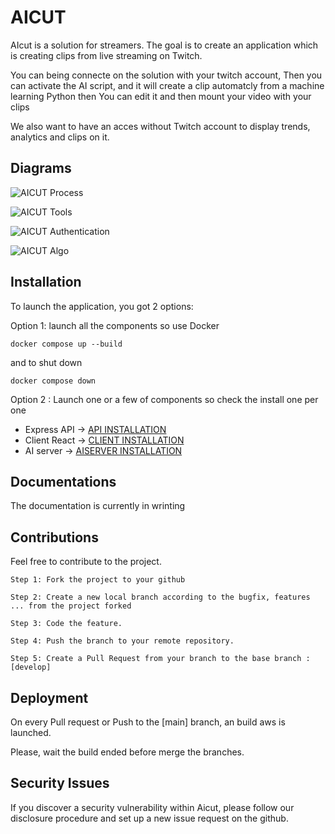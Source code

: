 # AICUT
AIcut is a solution for streamers. The goal is to create an application which is creating clips from live streaming on Twitch.

You can being connecte on the solution with your twitch account, Then you can activate the AI script, and it will create a clip automatcly from a machine learning Python then You can edit it and then mount your video with your clips

We also want to have an acces without Twitch account to display trends, analytics and clips on it.

## Diagrams
![AICUT Process ](https://user-images.githubusercontent.com/49341587/121345215-df762680-c924-11eb-8666-07b8ca8f21e9.PNG)

![AICUT Tools ](https://user-images.githubusercontent.com/49341587/121340602-185fcc80-c920-11eb-9c38-3640f521c24c.PNG)

![AICUT Authentication](https://user-images.githubusercontent.com/49341587/121345509-3aa81900-c925-11eb-93bb-a118fde25d32.PNG)

![AICUT Algo](https://user-images.githubusercontent.com/49341587/121345569-50b5d980-c925-11eb-821e-d12eba52abe5.PNG)

## Installation
To launch the application, you got 2 options:

Option 1:
    launch all the components so use Docker
```
docker compose up --build
```
and to shut down
```
docker compose down
```

Option 2 : Launch one or a few of components so check the install one per one
- Express API -> [API INSTALLATION](https://github.com/Nicochou/aicut/tree/main/server#installation)                        
- Client React -> [CLIENT INSTALLATION](https://github.com/Nicochou/aicut/tree/main/client#installation)                         
- AI server -> [AISERVER INSTALLATION](https://github.com/Nicochou/aicut/tree/main/ai-server#installation)            

## Documentations

The documentation is currently in wrinting

## Contributions

Feel free to contribute to the project.

    Step 1: Fork the project to your github
    
    Step 2: Create a new local branch according to the bugfix, features ... from the project forked
    
    Step 3: Code the feature.
    
    Step 4: Push the branch to your remote repository.
    
    Step 5: Create a Pull Request from your branch to the base branch : [develop]

## Deployment

On every Pull request or Push to the [main] branch, an build aws is launched.

Please, wait the build ended before merge the branches.

## Security Issues

If you discover a security vulnerability within Aicut, please follow our disclosure procedure and set up a new issue request on the github.
